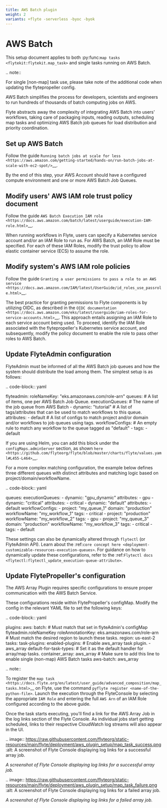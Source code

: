 ```yaml
---
title: AWS Batch plugin
weight: 2
variants: +flyte -serverless -byoc -byok
---
```


AWS Batch
=========

This setup document applies to both :py:func:`map tasks <flytekit:flytekit.map_task>`
and single tasks running on AWS Batch.

.. note::

   For single [non-map] task use, please take note of
   the additional code when updating the flytepropeller config.

AWS Batch simplifies the process for developers, scientists and engineers to run
hundreds of thousands of batch computing jobs on AWS.

Flyte abstracts away the complexity of integrating AWS Batch into users' workflows,
taking care of packaging inputs, reading outputs, scheduling map tasks and
optimizing AWS Batch job queues for load distribution and priority coordination.

Set up AWS Batch
----------------

Follow the guide `Running batch jobs
at scale for less <https://aws.amazon.com/getting-started/hands-on/run-batch-jobs-at-scale-with-ec2-spot/>`__.

By the end of this step, your AWS Account should have a configured compute environment
and one or more AWS Batch Job Queues.

Modify users' AWS IAM role trust policy document
------------------------------------------------

Follow the guide `AWS Batch Execution
IAM role <https://docs.aws.amazon.com/batch/latest/userguide/execution-IAM-role.html>`__.

When running workflows in Flyte, users can specify a Kubernetes service account and/or an IAM Role to run as.
For AWS Batch, an IAM Role must be specified. For each of these IAM Roles, modify the trust policy
to allow elastic container service (ECS) to assume the role.

Modify system's AWS IAM role policies
-------------------------------------

Follow the guide `Granting a user permissions to pass a
role to an AWS service <https://docs.aws.amazon.com/IAM/latest/UserGuide/id_roles_use_passrole.html>`__.

The best practice for granting permissions to Flyte components is by utilizing OIDC,
as described in the
`OIDC documentation <https://docs.aws.amazon.com/eks/latest/userguide/iam-roles-for-service-accounts.html>`__.
This approach entails assigning an IAM Role to each service account being used.
To proceed, identify the IAM Role associated with the flytepropeller's Kubernetes service account,
and subsequently, modify the policy document to enable the role to pass other roles to AWS Batch.

Update FlyteAdmin configuration
-------------------------------

FlyteAdmin must be informed of all the AWS Batch job queues
and how the system should distribute the load among them.
The simplest setup is as follows:

.. code-block:: yaml

  flyteadmin:
    roleNameKey: "eks.amazonaws.com/role-arn"
  queues:
    # A list of items, one per AWS Batch Job Queue.
    executionQueues:
      # The name of the job queue from AWS Batch
      - dynamic: "tutorial"
        # A list of tags/attributes that can be used to match workflows to this queue.
        attributes:
          - default
    # A list of configs to match project and/or domain and/or workflows to job queues using tags.
    workflowConfigs:
      # An empty rule to match any workflow to the queue tagged as "default"
      - tags:
          - default

If you are using Helm, you can add this block under the ``configMaps.adminServer`` section,
as shown `here <https://github.com/flyteorg/flyte/blob/master/charts/flyte/values.yaml#L455-L464>`__.

For a more complex matching configuration, the example below defines three different queues
with distinct attributes and matching logic based on project/domain/workflowName.

.. code-block:: yaml

   queues:
     executionQueues:
       - dynamic: "gpu_dynamic"
         attributes:
         - gpu
       - dynamic: "critical"
         attributes:
         - critical
       - dynamic: "default"
         attributes:
         - default
     workflowConfigs:
       - project: "my_queue_1"
         domain: "production"
         workflowName: "my_workflow_1"
         tags:
         - critical
       - project: "production"
         workflowName: "my_workflow_2"
         tags:
         - gpu
       - project: "my_queue_3"
         domain: "production"
         workflowName: "my_workflow_3"
         tags:
         - critical
       - tags:
         - default

These settings can also be dynamically altered through ``flytectl`` (or FlyteAdmin API).
Learn about the :ref:`core concept here <deployment-customizable-resources-execution-queues>`.
For guidance on how to dynamically update these configurations, refer to the :ref:`Flytectl docs <flytectl:flytectl_update_execution-queue-attribute>`.

Update FlytePropeller's configuration
-------------------------------------

The AWS Array Plugin requires specific configurations to ensure proper communication with the AWS Batch Service.

These configurations reside within FlytePropeller's configMap. Modify the config in the relevant YAML file to set the following keys:

.. code-block:: yaml

  plugins:
    aws:
      batch:
        # Must match that set in flyteAdmin's configMap flyteadmin.roleNameKey
        roleAnnotationKey: eks.amazonaws.com/role-arn
      # Must match the desired region to launch these tasks.
      region: us-east-2
  tasks:
    task-plugins:
      enabled-plugins:
        # Enable aws_array task plugin.
        - aws_array
      default-for-task-types:
        # Set it as the default handler for array/map tasks.
        container_array: aws_array
        # Make sure to add this line to enable single (non-map) AWS Batch tasks
        aws-batch: aws_array

.. note::

  To register the `map task
  <https://docs.flyte.org/en/latest/user_guide/advanced_composition/map_tasks.html>`__ on Flyte,
  use the command ``pyflyte register <name-of-the-python-file>``.
  Launch the execution through the FlyteConsole by selecting the appropriate ``IAM Role`` and entering the full
  ``AWS Arn`` of an IAM Role configured according to the above guide.

  Once the task starts executing, you'll find a link for the AWS Array Job in the log links section of the Flyte Console.
  As individual jobs start getting scheduled, links to their respective CloudWatch log streams will also appear in the UI.

  .. image:: https://raw.githubusercontent.com/flyteorg/static-resources/main/flyte/deployment/aws_plugin_setup/map_task_success.png
      :alt: A screenshot of Flyte Console displaying log links for a successful array job.

  *A screenshot of Flyte Console displaying log links for a successful array job.*

  .. image:: https://raw.githubusercontent.com/flyteorg/static-resources/main/flyte/deployment/aws_plugin_setup/map_task_failure.png
      :alt: A screenshot of Flyte Console displaying log links for a failed array job.

  *A screenshot of Flyte Console displaying log links for a failed array job.*
